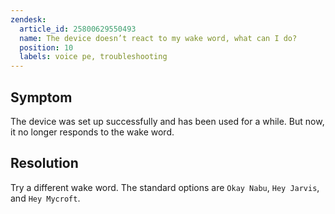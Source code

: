 ```yaml
---
zendesk:
  article_id: 25800629550493
  name: The device doesn’t react to my wake word, what can I do?
  position: 10
  labels: voice pe, troubleshooting
---
```


## Symptom

The device was set up successfully and has been used for a while. But now, it no longer responds to the wake word.

## Resolution

Try a different wake word. The standard options are `Okay Nabu`, `Hey Jarvis`, and `Hey Mycroft`.

